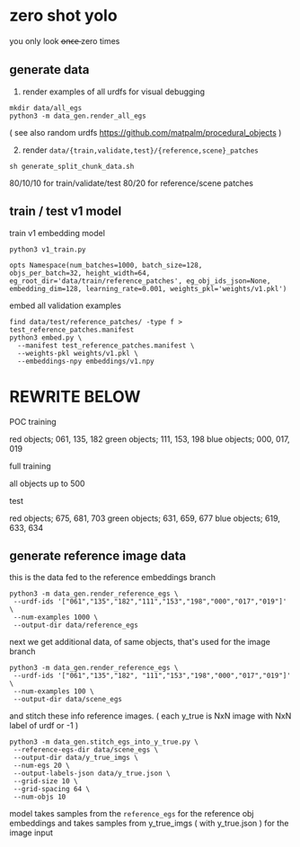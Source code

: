 # zero shot yolo

you only look o̶n̶c̶e̶ zero times

## generate data

1. render examples of all urdfs for visual debugging

```
mkdir data/all_egs
python3 -m data_gen.render_all_egs
```

( see also random urdfs https://github.com/matpalm/procedural_objects )

2. render `data/{train,validate,test}/{reference,scene}_patches`

```
sh generate_split_chunk_data.sh
```

80/10/10 for train/validate/test
80/20 for reference/scene patches

## train / test v1 model

train v1 embedding model

```
python3 v1_train.py

opts Namespace(num_batches=1000, batch_size=128,
objs_per_batch=32, height_width=64,
eg_root_dir='data/train/reference_patches', eg_obj_ids_json=None,
embedding_dim=128, learning_rate=0.001, weights_pkl='weights/v1.pkl')
```

embed all validation examples

```
find data/test/reference_patches/ -type f > test_reference_patches.manifest
python3 embed.py \
  --manifest test_reference_patches.manifest \
  --weights-pkl weights/v1.pkl \
  --embeddings-npy embeddings/v1.npy
```



# REWRITE BELOW

POC training

red objects; 061, 135, 182
green objects; 111, 153, 198
blue objects; 000, 017, 019

full training

all objects up to 500

test

red objects; 675, 681, 703
green objects; 631, 659, 677
blue objects; 619, 633, 634

## generate reference image data

this is the data fed to the reference embeddings branch

```
python3 -m data_gen.render_reference_egs \
 --urdf-ids '["061","135","182","111","153","198","000","017","019"]' \
 --num-examples 1000 \
 --output-dir data/reference_egs
```

next we get additional data, of same objects, that's used for the image branch

```
python3 -m data_gen.render_reference_egs \
 --urdf-ids '["061","135","182", "111","153","198","000","017","019"]' \
 --num-examples 100 \
 --output-dir data/scene_egs
```

and stitch these info reference images.
( each y_true is NxN image with NxN label of urdf or -1 )

```
python3 -m data_gen.stitch_egs_into_y_true.py \
 --reference-egs-dir data/scene_egs \
 --output-dir data/y_true_imgs \
 --num-egs 20 \
 --output-labels-json data/y_true.json \
 --grid-size 10 \
 --grid-spacing 64 \
 --num-objs 10
```

model takes samples from the `reference_egs` for the reference obj embeddings
and takes samples from y_true_imgs ( with y_true.json ) for the image input